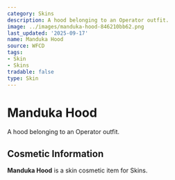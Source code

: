 ```yaml
---
category: Skins
description: A hood belonging to an Operator outfit.
image: ../images/manduka-hood-846210bb62.png
last_updated: '2025-09-17'
name: Manduka Hood
source: WFCD
tags:
- Skin
- Skins
tradable: false
type: Skin
---
```


# Manduka Hood

A hood belonging to an Operator outfit.

## Cosmetic Information

**Manduka Hood** is a skin cosmetic item for Skins.

